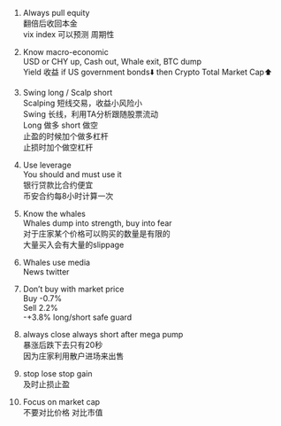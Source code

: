 1. Always pull equity  
   翻倍后收回本金  
   vix index 可以预测 周期性  

2. Know macro-economic  
   USD or CHY up, Cash out, Whale exit, BTC dump  
   Yield 收益  if US government bonds⬇️ then Crypto Total Market  Cap⬆️  

3. Swing long / Scalp short  
   Scalping 短线交易，收益小风险小  
   Swing 长线，利用TA分析跟随股票流动  
   Long 做多 short 做空  
   止盈的时候加个做多杠杆  
   止损时加个做空杠杆  

4. Use leverage  
   You should and must use it  
   银行贷款比合约便宜  
   币安合约每8小时计算一次  

5. Know the whales  
   Whales dump into strength, buy into fear  
   对于庄家某个价格可以购买的数量是有限的  
   大量买入会有大量的slippage  

6. Whales use media  
   News twitter  

7. Don’t buy with market price  
   Buy -0.7%  
   Sell 2.2%  
   -+3.8% long/short safe guard  

8. always close always short after mega pump  
   暴涨后跌下去只有20秒  
   因为庄家利用散户进场来出售  

9. stop lose stop gain  
   及时止损止盈  

10.	Focus on market cap  
    不要对比价格 对比市值  
